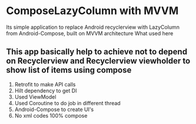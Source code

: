 # ComposeLazyColumn with MVVM

Its simple application  to replace Android recyclerview with LazyColumn from Android-Compose, built on MVVM architecture
What used here

## This app basically help to achieve not to depend on Recyclerview and Recyclerview viewholder to show list of items using compose

1. Retrofit to make API calls
2. Hilt dependency to get DI
3. Used ViewModel 
4. Used Coroutine to do job in different thread
5. Android-Compose to create UI's
6. No xml codes 100% compose
